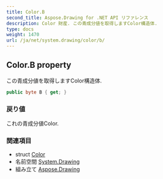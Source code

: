 ```yaml
---
title: Color.B
second_title: Aspose.Drawing for .NET API リファレンス
description: Color 財産. この青成分値を取得しますColor構造体.
type: docs
weight: 1470
url: /ja/net/system.drawing/color/b/
---
```

## Color.B property

この青成分値を取得しますColor構造体.

```csharp
public byte B { get; }
```

### 戻り値

これの青成分値Color.

### 関連項目

* struct [Color](../)
* 名前空間 [System.Drawing](../../color/)
* 組み立て [Aspose.Drawing](../../../)


